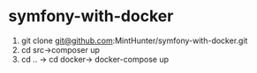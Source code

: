 # symfony-with-docker
1. git clone git@github.com:MintHunter/symfony-with-docker.git
2. cd src->composer up
3. cd .. -> cd docker-> docker-compose up
#